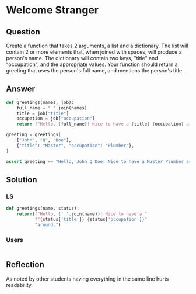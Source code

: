 # Welcome Stranger

## Question

Create a function that takes 2 arguments, a list and a dictionary. The list will contain 2 or more elements that, when joined with spaces, will produce a person's name. The dictionary will contain two keys, "title" and "occupation", and the appropriate values. Your function should return a greeting that uses the person's full name, and mentions the person's title.

## Answer

```python
def greetings(names, job):
    full_name = " ".join(names)
    title = job["title"]
    occupation = job["occupation"]
    return f"Hello, {full_name}! Nice to have a {title} {occupation} around."

greeting = greetings(
    ["John", "Q", "Doe"],
    {"title": "Master", "occupation": "Plumber"},
)

assert greeting == "Hello, John Q Doe! Nice to have a Master Plumber around."
```

## Solution

### LS

```python
def greetings(name, status):
    return(f"Hello, {' '.join(name)}! Nice to have a "
           f"{status['title']} {status['occupation']}"
           "around.")
```

### Users

```python

```

## Reflection

As noted by other students having everything in the same line hurts readability.
